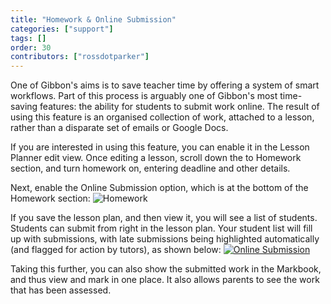```yaml
---
title: "Homework & Online Submission"
categories: ["support"]
tags: []
order: 30
contributors: ["rossdotparker"]
---
```


One of Gibbon's aims is to save teacher time by offering a system of smart workflows. Part of this process is arguably one of Gibbon's most time-saving features: the ability for students to submit work online. The result of using this feature is an organised collection of work, attached to a lesson, rather than a disparate set of emails or Google Docs.

If you are interested in using this feature, you can enable it in the Lesson Planner edit view. Once editing a lesson, scroll down the to Homework section, and turn homework on, entering deadline and other details.

Next, enable the Online Submission option, which is at the bottom of the Homework section: ![Homework](https://docs.gibbonedu.org/img/teachers/homework-online.png)

If you save the lesson plan, and then view it, you will see a list of students. Students can submit from right in the lesson plan. Your student list will fill up with submissions, with late submissions being highlighted automatically (and flagged for action by tutors), as shown below: [![Online Submission](https://docs.gibbonedu.org/img/teachers/markbook/Online-Submission-1024x338.png)](https://docs.gibbonedu.org/img/teachers/markbook/Online-Submission.png)

Taking this further, you can also show the submitted work in the Markbook, and thus view and mark in one place. It also allows parents to see the work that has been assessed.
